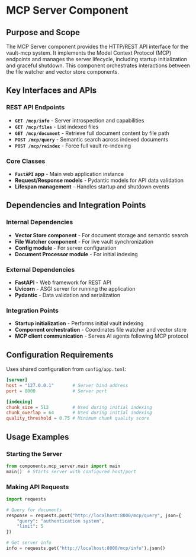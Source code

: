 # MCP Server Component

## Purpose and Scope

The MCP Server component provides the HTTP/REST API interface for the vault-mcp system. It implements the Model Context Protocol (MCP) endpoints and manages the server lifecycle, including startup initialization and graceful shutdown. This component orchestrates interactions between the file watcher and vector store components.

## Key Interfaces and APIs

### REST API Endpoints

- **`GET /mcp/info`** - Server introspection and capabilities
- **`GET /mcp/files`** - List indexed files
- **`GET /mcp/document`** - Retrieve full document content by file path
- **`POST /mcp/query`** - Semantic search across indexed documents
- **`POST /mcp/reindex`** - Force full vault re-indexing

### Core Classes

- **`FastAPI` app** - Main web application instance
- **Request/Response models** - Pydantic models for API data validation
- **Lifespan management** - Handles startup and shutdown events

## Dependencies and Integration Points

### Internal Dependencies
- **Vector Store component** - For document storage and semantic search
- **File Watcher component** - For live vault synchronization
- **Config module** - For server configuration
- **Document Processor module** - For initial indexing

### External Dependencies
- **FastAPI** - Web framework for REST API
- **Uvicorn** - ASGI server for running the application
- **Pydantic** - Data validation and serialization

### Integration Points
- **Startup initialization** - Performs initial vault indexing
- **Component orchestration** - Coordinates file watcher and vector store
- **MCP client communication** - Serves AI agents following MCP protocol

## Configuration Requirements

Uses shared configuration from `config/app.toml`:

```toml
[server]
host = "127.0.0.1"       # Server bind address
port = 8000              # Server port

[indexing]
chunk_size = 512         # Used during initial indexing
chunk_overlap = 64       # Used during initial indexing
quality_threshold = 0.75 # Minimum chunk quality score
```

## Usage Examples

### Starting the Server
```python
from components.mcp_server.main import main
main()  # Starts server with configured host/port
```

### Making API Requests
```python
import requests

# Query for documents
response = requests.post("http://localhost:8000/mcp/query", json={
    "query": "authentication system",
    "limit": 5
})

# Get server info
info = requests.get("http://localhost:8000/mcp/info").json()
```
